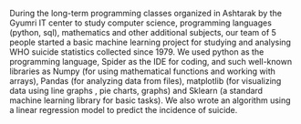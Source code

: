 During the long-term programming classes organized in Ashtarak by the Gyumri IT center to study computer science,
programming languages ​​(python, sql), mathematics and other additional subjects, our team of 5 people started a basic 
machine learning project for studying and analysing WHO suicide statistics collected since 1979. We used python as the 
programming language, Spider as the IDE for coding, and such well-known libraries as Numpy (for using mathematical functions
and working with arrays), Pandas (for analyzing data from files), matplotlib (for visualizing data using line graphs , pie charts, graphs)
and Sklearn (a standard machine learning library for basic tasks). We also wrote an algorithm using a linear regression model to predict the incidence of suicide.

